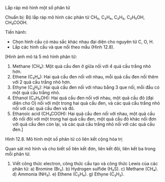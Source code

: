 Lắp ráp mô hình một số phân tử

Chuẩn bị: Bộ lắp ráp mô hình các phân tử CH₄, C₂H₄, C₂H₂, C₂H₅OH, CH₃COOH.

Tiến hành:
- Chọn hình cầu có màu sắc khác nhau đại diện cho nguyên tử C, O, H.
- Lắp các hình cầu và que nối theo mẫu (Hình 12.8).

[Hình ảnh mô tả 5 mô hình phân tử:
1. Methane (CH₄): Một quả cầu đen ở giữa nối với 4 quả cầu trắng nhỏ hơn.
2. Ethene (C₂H₄): Hai quả cầu đen nối với nhau, mỗi quả cầu đen nối thêm với 2 quả cầu trắng nhỏ hơn.
3. Ethyne (C₂H₂): Hai quả cầu đen nối với nhau bằng 3 que nối, mỗi đầu có một quả cầu trắng nhỏ.
4. Ethanol (C₂H₅OH): Hai quả cầu đen nối với nhau, một quả cầu đỏ (đại diện cho O) nối với một trong hai quả cầu đen, và các quả cầu trắng nhỏ nối với các quả cầu đen và đỏ.
5. Ethanoic acid (CH₃COOH): Hai quả cầu đen nối với nhau, một quả cầu đỏ nối đôi với một trong hai quả cầu đen, một quả cầu đỏ khác nối đơn với quả cầu đen còn lại, và các quả cầu trắng nhỏ nối với các quả cầu đen.]

Hình 12.8. Mô hình một số phân tử có liên kết cộng hóa trị

Quan sát mô hình và cho biết số liên kết đơn, liên kết đôi, liên kết ba trong mỗi phân tử.

1. Viết công thức electron, công thức cấu tạo và công thức Lewis của các phân tử:
   a) Bromine (Br₂).
   b) Hydrogen sulfide (H₂S).
   c) Methane (CH₄).
   d) Ammonia (NH₃).
   e) Ethene (C₂H₄).
   g) Ethyne (C₂H₂).